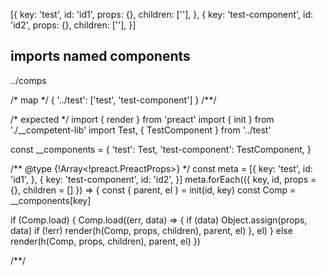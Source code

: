 [{
  key: 'test',
  id: 'id1',
  props: {},
  children: [''],
}, {
  key: 'test-component',
  id: 'id2',
  props: {},
  children: [''],
}]

## imports named components
../comps

/* map */
{ '../test': ['test', 'test-component'] }
/**/

/* expected */
import { render } from 'preact'
import { init } from './__competent-lib'
import Test, { TestComponent } from '../test'

const __components = {
  'test': Test,
  'test-component': TestComponent,
}

/** @type {!Array<!preact.PreactProps>} */
const meta = [{
  key: 'test',
  id: 'id1',
},
{
  key: 'test-component',
  id: 'id2',
}]
meta.forEach(({ key, id, props = {}, children = [] }) => {
  const { parent, el } = init(id, key)
  const Comp = __components[key]

  if (Comp.load) {
      Comp.load((err, data) => {
        if (data) Object.assign(props, data)
        if (!err) render(h(Comp, props, children), parent, el)
      }, el)
    } else render(h(Comp, props, children), parent, el)
})

/**/